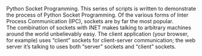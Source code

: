 Python Socket Programming.
This series of scripts is written to demonstrate the process of Python Socket Programming. 
Of the various forms of Inter Process Communication (IPC), sockets are by far the most popular.  
The combination of sockets with INET makes talking to arbitrary machines around the world unbelievably easy. 
The client application (your browser, for example) uses “client” sockets for client-server communication; the web server it’s talking to uses both “server” sockets and “client” sockets. 
